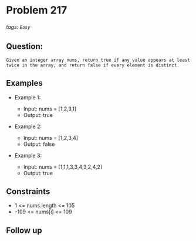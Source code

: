 # Problem 217
###### tags: `Easy`

## Question:
```
Given an integer array nums, return true if any value appears at least twice in the array, and return false if every element is distinct.
```

## Examples
* Example 1:
	* Input: nums = [1,2,3,1]
	* Output: true

* Example 2:
	* Input: nums = [1,2,3,4]
	* Output: false

* Example 3:
	* Input: nums = [1,1,1,3,3,4,3,2,4,2]
	* Output: true

## Constraints
* 1 <= nums.length <= 105
* -109 <= nums[i] <= 109

## Follow up

